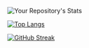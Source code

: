 ![Your Repository's Stats](https://github-readme-stats.vercel.app/api?username=AshFieldJumper&show_icons=true&count_private=true&theme=dark)

[![Top Langs](https://github-readme-stats.vercel.app/api/top-langs/?username=ashfieldjumper&size_weight=0.5&count_weight=0.5)](https://github.com/anuraghazra/github-readme-stats)

[![GitHub Streak](https://streak-stats.demolab.com?user=ashfieldjumper&theme=dark)](https://git.io/streak-stats)
